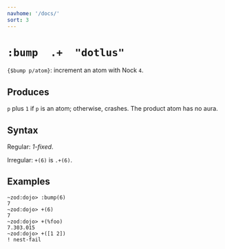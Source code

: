 ```yaml
---
navhome: '/docs/'
sort: 3
---
```


# `:bump  .+  "dotlus"`

`{$bump p/atom}`: increment an atom with Nock `4`.

## Produces

`p` plus `1` if `p` is an atom; otherwise, crashes. The product atom has no
aura.

## Syntax

Regular: *1-fixed*.

Irregular: `+(6)` is `.+(6)`.

## Examples

    ~zod:dojo> :bump(6)
    7
    ~zod:dojo> +(6)
    7
    ~zod:dojo> +(%foo)
    7.303.015
    ~zod:dojo> +([1 2])
    ! nest-fail

